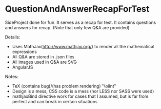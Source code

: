 QuestionAndAnswerRecapForTest
=============================

SideProject done for fun.
It serves as a recap for test. It contains questions and answers for recap. (Note that only few Q&A are provided)

Details:
*  Uses MathJax(http://www.mathjax.org/) to render all the mathematical expressions
*  All Q&A are stored in .json files
*  All images used in Q&A are SVG
*  AngularJS

Notes:
*  TeX (contains bug)/(has problem rendering) "\oiint"
*  Design is a mess, CSS code is a mess (nor LESS nor SASS were used)
*  mathjaxBind directive work for cases that I assumed, but is far from perfect and can break in certain situations
